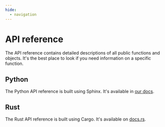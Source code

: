 ```yaml
---
hide:
  - navigation
---
```


# API reference

The API reference contains detailed descriptions of all public functions and objects. It's the best
place to look if you need information on a specific function.

## Python

The Python API reference is built using Sphinx. It's available in
[our docs](https://docs.pola.rs/api/python/stable/reference/index.html).

## Rust

The Rust API reference is built using Cargo. It's available on
[docs.rs](https://docs.rs/polars/latest/polars/).
